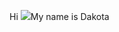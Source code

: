 Hi ![](https://user-images.githubusercontent.com/18350557/176309783-0785949b-9127-417c-8b55-ab5a4333674e.gif)My name is Dakota
